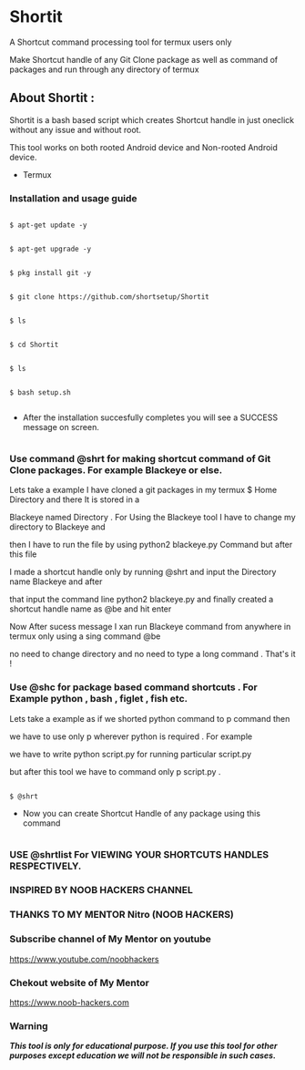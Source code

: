 # Shortit
A Shortcut command processing tool for termux users only 




Make Shortcut handle of any Git Clone package as well as command of packages and run through any directory of termux

## About Shortit :

Shortit is a bash based script which creates Shortcut handle in just oneclick without any issue and without root.

This tool works on both rooted Android device and Non-rooted Android device.

* Termux

### Installation and usage guide

```

$ apt-get update -y

```

```

$ apt-get upgrade -y

```

```

$ pkg install git -y

```

```

$ git clone https://github.com/shortsetup/Shortit

```

```

$ ls

```

```

$ cd Shortit

```

```

$ ls

```

```

$ bash setup.sh

```

```

```

* After the installation succesfully completes you will see a SUCCESS  message on screen.

```

```

### Use command @shrt for making shortcut command of Git Clone packages. For example Blackeye or else.

Lets take a example I have cloned a git packages in my termux $ Home Directory and there It is stored in a 

Blackeye named Directory . For Using the Blackeye tool I have to change my directory to Blackeye and 

then I have to run the file by using python2 blackeye.py Command but after this file

I made a shortcut handle only by running @shrt and input the Directory name Blackeye and after 

that input the command line python2 blackeye.py and finally created a shortcut handle name as @be and hit enter

Now After sucess message I xan run Blackeye command from anywhere in termux only using a sing command @be 

no need to change directory and no need to type a long command . That's it !

### Use @shc for package based command shortcuts . For Example python , bash , figlet , fish etc.

Lets take a example as if we shorted python command to p command then 

we have to use only p wherever python is required . For example 

we have to write python script.py for running particular script.py

but after this tool we have to command only p script.py .

```

$ @shrt

```

* Now you can create Shortcut Handle of any package using this command 

```

```

### USE @shrtlist For VIEWING YOUR SHORTCUTS HANDLES RESPECTIVELY.

### INSPIRED BY NOOB HACKERS CHANNEL 

### THANKS TO MY MENTOR Nitro (NOOB HACKERS)

### Subscribe channel of My Mentor on youtube

https://www.youtube.com/noobhackers

### Chekout website of My Mentor     

https://www.noob-hackers.com

### Warning

***This tool is only for educational purpose. If you use this tool for other purposes except education we will not be responsible in such cases.***

